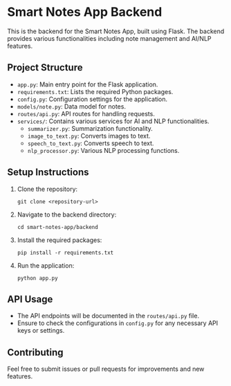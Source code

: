 # Smart Notes App Backend

This is the backend for the Smart Notes App, built using Flask. The backend provides various functionalities including note management and AI/NLP features.

## Project Structure

- `app.py`: Main entry point for the Flask application.
- `requirements.txt`: Lists the required Python packages.
- `config.py`: Configuration settings for the application.
- `models/note.py`: Data model for notes.
- `routes/api.py`: API routes for handling requests.
- `services/`: Contains various services for AI and NLP functionalities.
  - `summarizer.py`: Summarization functionality.
  - `image_to_text.py`: Converts images to text.
  - `speech_to_text.py`: Converts speech to text.
  - `nlp_processor.py`: Various NLP processing functions.

## Setup Instructions

1. Clone the repository:
   ```
   git clone <repository-url>
   ```

2. Navigate to the backend directory:
   ```
   cd smart-notes-app/backend
   ```

3. Install the required packages:
   ```
   pip install -r requirements.txt
   ```

4. Run the application:
   ```
   python app.py
   ```

## API Usage

- The API endpoints will be documented in the `routes/api.py` file.
- Ensure to check the configurations in `config.py` for any necessary API keys or settings.

## Contributing

Feel free to submit issues or pull requests for improvements and new features.